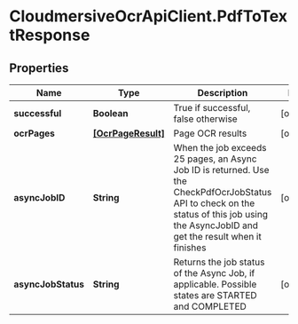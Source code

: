 # CloudmersiveOcrApiClient.PdfToTextResponse

## Properties
Name | Type | Description | Notes
------------ | ------------- | ------------- | -------------
**successful** | **Boolean** | True if successful, false otherwise | [optional] 
**ocrPages** | [**[OcrPageResult]**](OcrPageResult.md) | Page OCR results | [optional] 
**asyncJobID** | **String** | When the job exceeds 25 pages, an Async Job ID is returned.  Use the CheckPdfOcrJobStatus API to check on the status of this job using the AsyncJobID and get the result when it finishes | [optional] 
**asyncJobStatus** | **String** | Returns the job status of the Async Job, if applicable.  Possible states are STARTED and COMPLETED | [optional] 


